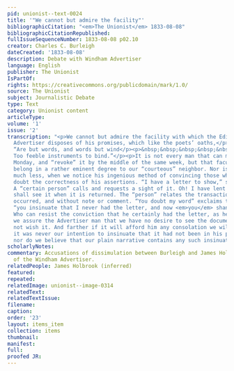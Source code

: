 ```yaml
---
pid: unionist--text-0024
title: '"We cannot but admire the facility"'
bibliographicCitation: "<em>The Unionist</em> 1833-08-08"
bibliographicCitationRepublished: 
fullIssueSequenceNumber: 1833-08-08 p02.10
creator: Charles C. Burleigh
dateCreated: '1833-08-08'
description: Debate with Windham Advertiser
language: English
publisher: The Unionist
IsPartOf: 
rights: https://creativecommons.org/publicdomain/mark/1.0/
source: The Unionist
subject: Journalistic Debate
type: Text
category: Unionist content
articleType: 
volume: '1'
issue: '2'
transcription: "<p>We cannot but admire the facility with which the Editor of the
  Advertiser disposes of his promises, which like the poets’ oaths,</p><p>&nbsp;&nbsp;&nbsp;&nbsp;&nbsp;&nbsp;&nbsp;&nbsp;&nbsp;&nbsp;&nbsp;
  “Are but words, and words but wind</p><p>&nbsp;&nbsp;&nbsp;&nbsp;&nbsp;&nbsp;&nbsp;&nbsp;&nbsp;&nbsp;&nbsp;
  Too feeble instruments to bind.”</p><p>It is not every man that can make a promise
  Monday, and “revoke” it by the middle of the same week, but that faculty seems to
  belong in a rather eminent degree to our “courteous” neighbor. Nor is our admiration
  much less, when we notice his ingenious method of convincing those who, he thinks,
  doubt the correctness of his assertions. “I have a letter to show,” says the Editor.
  A “certain person” calls and requests a sight of it. Oh! I have lent it, but you
  shall see it when it is returned. The “person” relates the transaction just as it
  occurred, and without note or comment. “You doubt my word” exclaims the Advertiser,
  “you insinuate that I never had the letter, and now <em>you</em> shan’t see it.”
  Who can resist the conviction that he certainly had the letter, as he said.—Now
  we assure the Advertiser man that we have no desire to see the document if he does
  not wish it. And farther if it will afford him any consolation we will add, that
  it was never our intention to insinuate that it had not been in his possession,
  nor do we believe that our plain narrative contains any such insinuation.</p>"
scholarlyNotes: 
commentary: Accusations of dissimulation between Burleigh and James Holbrook, editor
  of the Windham Advertiser.
relatedPeople: James Holbrook (inferred)
featured: 
repeated: 
relatedImage: unionist--image-0314
relatedText: 
relatedTextIssue: 
filename: 
caption: 
order: '23'
layout: items_item
collection: items
thumbnail: 
manifest: 
full: 
proofed JR: 
---
```

